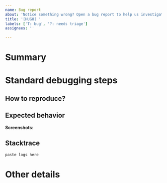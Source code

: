 ```yaml
---
name: Bug report
about: 'Notice something wrong? Open a bug report to help us investigate.'
title: '[HUGO] '
labels: ['T: bug', '?: needs triage']
assignees: ''

---
```


# Summary

<!-- One sentence description of what the bug is. -->


# Standard debugging steps

## How to reproduce?

<!-- For example:
1. Go to '...'
2. Click on '....'
3. Scroll down to '....'
4. See error
-->

## Expected behavior

<!-- A clear and concise description of what you expected to happen. -->

**Screenshots**:
<!-- If applicable, add screenshots to help explain your problem. -->

## Stacktrace

<!-- If you have a stacktrace or log, paste it between the quoted lines below: -->

```
paste logs here
```


# Other details

<!-- Add any other context about the problem here. If not, leave blank. -->
